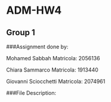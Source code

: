# ADM-HW4

## Group 1

###Assignment done by:

Mohamed Sabbah
Matricola: 2056136

Chiara Sammarco
Matricola: 1913440 

Giovanni Sciocchetti
Matricola: 2074961

###File Description:
